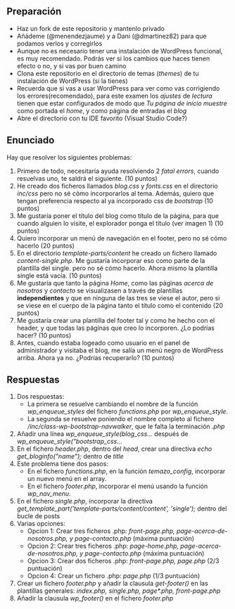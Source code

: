 ## Preparación

- Haz un fork de este repositorio y mantenlo privado
- Añádeme (@menendezjaume) y a Dani (@dmartinez82) para que podamos verlos y corregirlos
- Aunque no es necesario tener una instalación de WordPress funcional, es muy recomendado. Podrás ver si los cambios que haces tienen efecto o no, y si vas por buen camino
- Clona este repositorio en el directorio de temas (_themes_) de tu instalación de WordPress (si la tienes)
- Recuerda que si vas a usar WordPress para ver como vas corrigiendo los errores(recomendado), para este examen los _ajustes_ de _lectura_ tienen que estar configurados de modo que _Tu página de inicio muestre_ como portada el _home_, y como página de entradas el _blog_
- Abre el directorio con tu IDE favorito (Visual Studio Code?)

## Enunciado

Hay que resolver los siguientes problemas:

1. Primero de todo, necesitaría ayuda resolviendo 2 _fatal errors_, cuando resuelvas uno, te saldrá el siguiente. (10 puntos)
2. He creado dos ficheros llamados _blog.css_ y _fonts.css_ en el directorio _inc/css_ pero no sé cómo incorporarlos al tema. Además, quiero que tengan preferencia respecto al ya incorporado css de _bootstrap_ (10 puntos)
3. Me gustaría poner el título del blog como título de la página, para que cuando alguien lo visite, el explorador ponga el título (ver imagen 1) (10 puntos)
4. Quiero incorporar un menú de navegación en el footer, pero no sé cómo hacerlo (20 puntos)
5. En el directorio _template-parts/content_ he creado un fichero llamado _content-single.php_. Me gustaría incorporar eso como parte de la plantilla del single. pero no sé cómo hacerlo. Ahora mismo la plantilla single está vacía. (10 puntos)
6. Me gustaría que tanto la página _Home_, como las páginas _acerca de nosotros_ y _contacto_ se visualizasen a través de plantillas **independientes** y que en ninguna de las tres se viese el autor, pero si se viese en el cuerpo de la página tanto el título como el contenido (20 puntos)
7. Me gustaría crear una plantilla del footer tal y como he hecho con el header, y que todas las páginas que creo lo incorporen. ¿Lo podrías hacer? (10 puntos)
8. Antes, cuando estaba logeado como usuario en el panel de administrador y visitaba el blog, me salía un menú negro de WordPress arriba. Ahora ya no. ¿Podrías recuperarlo? (10 puntos)

## Respuestas

1. Dos respuestas:
   - La primera se resuelve cambiando el nombre de la función _wp_enqueue_styles_ del fichero _functions.php_ por _wp_enqueue_style_.
   - La segunda se resuelve poniendo el nombre completo al fichero _/inc/class-wp-bootstrap-navwalker_, que le falta la terminación _.php_
2. Añadir una línea _wp_enqueue_style(blog_css..._ después de _wp_enqueue_style("bootstrap_css..._
3. En el fichero _header.php_, dentro del _head_, crear una directiva _echo get_bloginfo("name");_ dentro de _title_
4. Este problema tiene dos pasos:
   - En el fichero _functions.php_, en la función _temazo_config_, incorporar un nuevo menú en el array.
   - En el fichero _footer.php_, incorporar el menú usando la función _wp_nav_menu_.
5. En el fichero _single.php_, incorporar la directiva _get_template_part('template-parts/content/content', 'single');_ dentro del bucle de posts
6. Varias opciones:
   - Opcion 1: Crear tres ficheros .php: _front-page.php, page-acerca-de-nosotros.php, y page-contacto.php_ (máxima puntuación)
   - Opcion 2: Crear tres ficheros .php: _page-home.php, page-acerca-de-nosotros.php, y page-contacto.php_ (máxima puntuación)
   - Opcion 3: Crear dos ficheros .php: _front-page.php, page.php_ (2/3 puntuación)
   - Opcion 4: Crear un fichero .php: _page.php_ (1/3 puntuación)
7. Crear un fichero _footer.php_ y añadir la clausula _get-footer()_ en las plantillas generales: _index.php, single.php, page\*.php, front-page.php_
8. Añadir la clausula _wp_footer()_ en el fichero _footer.php_
